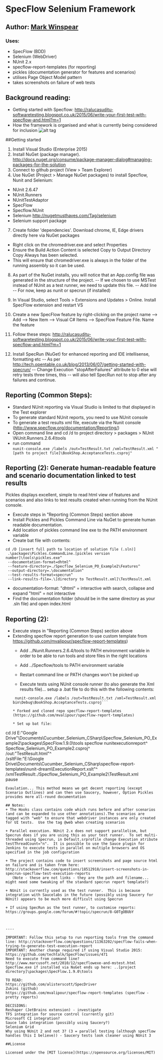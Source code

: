 # SpecFlow Selenium Framework 

## Author: [Mark Winspear](https://github.com/markwinspear)

### Uses:  
+ SpecFlow (BDD)
+ Selenium (WebDriver)
+ NUnit 2.x
+ specflow-report-templates (for reporting) 
+ pickles (documentation generator for features and scenarios)
+ utilises Page Object Model pattern
+ takes screenshots on failure of web tests

## Background reading: 
* Getting started with Specflow: http://ralucasuditu-softwaretesting.blogspot.co.uk/2015/06/write-your-first-test-with-specflow-and.html?m=1
* How the framework is organised and what is currently being considered for inclusion ![alt tag](https://github.com/markwinspear/specflow-selenium-framework/blob/master/Specflow_Selenium_PO_Example2/Test_Automation_Framework.vsdx)

##Getting started
1. Install Visual Studio (Enterprise 2015)
2. Install NuGet (package manager). http://docs.nuget.org/consume/package-manager-dialog#managing-packages-for-the-solution
3. Connect to github project (View > Team Explorer)
4. Use NuGet (Project > Manage NuGet packages) to install Specflow, Nunit and Selenium:
  * NUnit 2.6.47
  * NUnit.Runners 
  * NUnitTestAdaptor
  * SpecFlow
  * Specflow.NUnit
  * Selenium http://nugetmusthaves.com/Tag/selenium
  * Selenium support package 
  
7. Create folder 'dependencies'.  Download chrome, IE, Edge drivers directly here via NuGet packages 
  * Right click on the chromedriver.exe and select Properties
  * Ensure the Build Action Content is selected  Copy to Output Directory Copy Always has been selected. 
  * This will ensure that chromedriver.exe is always in the folder of the running assembly so it can be used.

8. As part of the NuGet installs,  you will notice that an App.config file was generated in the structure of the project. 
-- If we chosen to use MSTest instead of NUnit as a test runner, we need to update this file.
-- Add line  <unitTestProvider name="MsTest.2015" />
-- For now, keep as nunit or specrun (if installed)

9. In Visual Studio, select Tools > Extensions and Updates > Online.  Install SpecFlow extension and restart VS

10. Create a new SpecFlow feature by right-clicking on the project name --> Add --> New Item --> Visual C# Items --> SpecFlow Feature File. Name the feature

11. Follow these steps: http://ralucasuditu-softwaretesting.blogspot.co.uk/2015/06/write-your-first-test-with-specflow-and.html?m=1

12. Install SpecRun (NuGet) for enhanced reporting and IDE intellisense, formatting etc
-- As per http://tech.opentable.co.uk/blog/2013/06/07/getting-started-with-specrun/
-- Change Execution "stopAfterFailures" attribute to 0 else will retry tests three times, this 
-- will also tell SpecRun not to stop after any failures and continue.

## Reporting (Common Steps): 
+ Standard NUnit reporting via Visual Studio is limited to that displayed in the Test explorer
+ To generate standard NUnit reports, you need to use NUnit console
+ To generate a test results xml file, execute via the Nunit console (http://www.specflow.org/documentation/Reporting/)
+ Open command line and cd /d to project directory  > packages > NUnit \NUnit.Runners.2.6.4\tools
+ run command  
```nunit-console.exe /labels /out=TestResult.txt /xml=TestResult.xml "[path to project file]\BookShop.AcceptanceTests.csproj"```

## Reporting (2): Generate human-readable feature and scenario documentation linked to test results
Pickles displays excellent, simple to read html view of features and scenarios and also links to test results created when running from the NUnit console.
+ Execute steps in "Reporting (Common Steps) section above
+ Install Pickles and Pickles Command Line via NuGet to generate human readable documentation.
+ Add location of pickles command line exe to the PATH environment variable
+ Create bat file with contents:  
```
cd /D [insert full path to location of solution file (.sln)]  
 .\packages\Pickles.CommandLine.[pickles version number]\tools\pickles.exe^  
 --documentation-format=dhtml^
 --feature-directory=./Specflow_Selenium_PO_Example2\Features^  
 --output-directory=.\documentation^  
 --test-results-format=specrun^  
 --link-results-file=.\[directory to TestResult.xml]\TestResult.xml
```
+ documentation-format: "dhtml" = interactive with search, collapse and expand "html" = not interactive
+ Find the documentation folder (should be in the same directory as your .sln file) and open index.html

## Reporting (2):
+ Execute steps in "Reporting (Common Steps) section above
+ Extending specflow report generation to use custom template from https://github.com/mvalipour/specflow-report-templates)
   * Add ../Nunit.Runners.2.6.4/tools to PATH environment variable in order to be able to run tools and store files in the right locations
  * Add ../Specflow/tools to PATH environment variable
  * Restart command line or PATH changes won't be picked up
  
  * Execute tests using NUnit console runner (to also generate the Xml results file)... setup a .bat file to do this with the following contents:
  ```cd /d [project directory(which contains the bin folder)]^
   nunit-console.exe /labels /out=TestResult.txt /xml=TestResult.xml bin\Debug\BookShop.AcceptanceTests.csproj```

  * Forked and cloned repo specflow-report-templates (https://github.com/mvalipour/specflow-report-templates)

  * Set up bat file:
    ```
cd /d E:\"Google Drive"\Documents\Cucumber_Selenium_CSharp\Specflow_Selenium_PO_Example2\packages\SpecFlow.1.9.0\tools  specflow nunitexecutionreport^  
 Specflow_Selenium_PO_Example2.csproj^  
 /out:"TestResult.html"^  
 /xsltFile:"E:\Google Drive\Documents\Cucumber_Selenium_CSharp\specflow-report-templates\nunit-dream\ExecutionReport.xslt"^  
 /xmlTestResult:./Specflow_Selenium_PO_Example2\TestResult.xml  
pause
```	
Evaulation... This method means we get decent reporting (except Scenario Outlines) and can then use Saucery, however, Option Pickles provides more all-round documentation

## Notes:
+ The Hooks class contains code which runs before and after scenarios (and can be expanded to use other annotations).The scenarios are tagged with "web" to ensure that webdriver instances are only created for UI tests.  Use the tag @web when creating scenarios

+ Parallel execution. NUnit 2.x does not support parallelism, but Specrun does if you are using this as your test runner.  To set multi-threaded using Specrun, in Default.srprofile change Execution atribute testThreadCount="n".  It is possible to use the Sauce plugin for Jenkins to execute tests in parallel on multiple browsers and OS specified in the job configuration
	
+ The project contains code to insert screenshots and page source html on failure and is taken from here: http://stackoverflow.com/questions/18512918/insert-screenshots-in-specrun-specflow-test-execution-reports
   (Note - these are not links - they are the path and filename... might need some tweaking of the standard specrun report template?)

+ NUnit is currently used as the test runner.  This is because integration with Saucelabs in the future (possibly using Saucery for NUnit) appears to be much more difficult using Specrun

+ If using SpecRun as the test runner, to customise reports: https://groups.google.com/forum/#!topic/specrun/8-G0TgOBUbY


	 
----

IMPORTANT: Follow this setup to run reporting tools from the command line: http://stackoverflow.com/questions/11363202/specflow-fails-when-trying-to-generate-test-execution-report
IMPORTANT: Another change required if using Visual Studio 2015: https://github.com/techtalk/SpecFlow/issues/471
Need to execute from command line?  http://www.marcusoft.net/2010/12/specflowexe-and-mstest.html
Specflow.exe if installed via NuGet ends up here: ..[project directory]\packages\SpecFlow.1.9.0\tools

TO READ:
https://github.com/alisterscott/SpecDriver
Zukini (github)
https://github.com/mvalipour/specflow-report-templates (specflow - pretty reports)

DECISIONS:
Reshaper (JetBrains extension) - investigate
TFS integration for source control (currently git)
Microsoft CI integration?
Sauce labs integration (possibly using Saucery?)
Selenium Grid
Why using NUnit 2 and not 3? (3 = parallel testing (although specflow handles this I believe)) - Saucery tests look cleaner using NUnit 3

##License

Licensed under the [MIT license](https://opensource.org/licenses/MIT)
